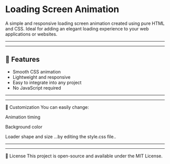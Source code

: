 # Loading Screen Animation

A simple and responsive loading screen animation created using pure HTML and CSS. Ideal for adding an elegant loading experience to your web applications or websites.
______________________________________________________________________________________________________________________________________________________________________
______________________________________________________________________________________________________________________________________________________________________

## 🚀 Features

- Smooth CSS animation
- Lightweight and responsive
- Easy to integrate into any project
- No JavaScript required
______________________________________________________________________________________________________________________________________________________________________
______________________________________________________________________________________________________________________________________________________________________

📌 Customization
You can easily change:

Animation timing

Background color

Loader shape and size
…by editing the style.css file..
______________________________________________________________________________________________________________________________________________________________________
______________________________________________________________________________________________________________________________________________________________________

📄 License
This project is open-source and available under the MIT License.
